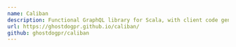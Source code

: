 ```yaml
---
name: Caliban
description: Functional GraphQL library for Scala, with client code generation and type-safe queries.
url: https://ghostdogpr.github.io/caliban/
github: ghostdogpr/caliban
---
```



